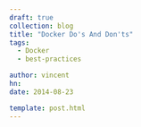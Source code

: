 ```yaml
---
draft: true
collection: blog
title: "Docker Do's And Don'ts"
tags:
  - Docker
  - best-practices

author: vincent
hn: 
date: 2014-08-23

template: post.html
---
```


<script async class='speakerdeck-embed' data-id='9b9300600cbe01326b873a4a8db3af3a' data-ratio='1.33333333333333' src='//speakerdeck.com/assets/embed.js'></script>
